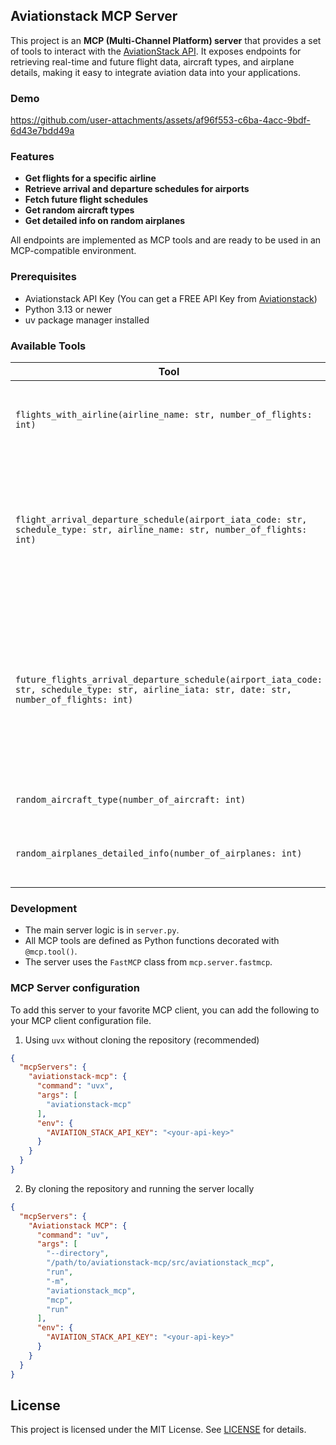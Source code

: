 ## Aviationstack MCP Server

This project is an **MCP (Multi-Channel Platform) server** that provides a set of tools to interact with the [AviationStack API](https://aviationstack.com/). It exposes endpoints for retrieving real-time and future flight data, aircraft types, and airplane details, making it easy to integrate aviation data into your applications.

### Demo

https://github.com/user-attachments/assets/af96f553-c6ba-4acc-9bdf-6d43e7bdd49a

### Features

- **Get flights for a specific airline**
- **Retrieve arrival and departure schedules for airports**
- **Fetch future flight schedules**
- **Get random aircraft types**
- **Get detailed info on random airplanes**

All endpoints are implemented as MCP tools and are ready to be used in an MCP-compatible environment.

### Prerequisites

- Aviationstack API Key (You can get a FREE API Key from [Aviationstack](https://aviationstack.com/signup/free))
- Python 3.13 or newer
- uv package manager installed

### Available Tools

| Tool | Description | Parameters |
|------|-------------|------------|
| `flights_with_airline(airline_name: str, number_of_flights: int)` | Get a random sample of flights for a specific airline. | `airline_name`: Name of the airline (e.g., "Delta Air Lines")<br>`number_of_flights`: Number of flights to return |
| `flight_arrival_departure_schedule(airport_iata_code: str, schedule_type: str, airline_name: str, number_of_flights: int)` | Get arrival or departure schedules for a given airport and airline. | `airport_iata_code`: IATA code of the airport (e.g., "JFK")<br>`schedule_type`: "arrival" or "departure"<br>`airline_name`: Name of the airline<br>`number_of_flights`: Number of flights to return |
| `future_flights_arrival_departure_schedule(airport_iata_code: str, schedule_type: str, airline_iata: str, date: str, number_of_flights: int)` | Get future scheduled flights for a given airport, airline, and date. | `airport_iata_code`: IATA code of the airport<br>`schedule_type`: "arrival" or "departure"<br>`airline_iata`: IATA code of the airline (e.g., "DL" for Delta)<br>`date`: Date in `YYYY-MM-DD` format<br>`number_of_flights`: Number of flights to return |
| `random_aircraft_type(number_of_aircraft: int)` | Get random aircraft types. | `number_of_aircraft`: Number of aircraft types to return |
| `random_airplanes_detailed_info(number_of_airplanes: int)` | Get detailed info on random airplanes. | `number_of_airplanes`: Number of airplanes to return |

### Development

- The main server logic is in `server.py`.
- All MCP tools are defined as Python functions decorated with `@mcp.tool()`.
- The server uses the `FastMCP` class from `mcp.server.fastmcp`.

### MCP Server configuration

To add this server to your favorite MCP client, you can add the following to your MCP client configuration file.

1. Using `uvx` without cloning the repository (recommended)

```json
{
  "mcpServers": {
    "aviationstack-mcp": {
      "command": "uvx",
      "args": [
        "aviationstack-mcp"
      ],
      "env": {
        "AVIATION_STACK_API_KEY": "<your-api-key>"
      }
    }
  }
}
```

2. By cloning the repository and running the server locally

```json
{
  "mcpServers": {
    "Aviationstack MCP": {
      "command": "uv",
      "args": [
        "--directory",
        "/path/to/aviationstack-mcp/src/aviationstack_mcp",
        "run",
        "-m",
        "aviationstack_mcp",
        "mcp",
        "run"
      ],
      "env": {
        "AVIATION_STACK_API_KEY": "<your-api-key>"
      }
    }
  }
}
```

## License

This project is licensed under the MIT License. See [LICENSE](LICENSE) for details.
